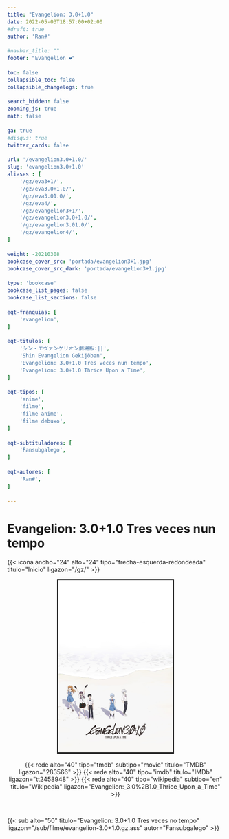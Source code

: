 ```yaml
---
title: "Evangelion: 3.0+1.0"
date: 2022-05-03T18:57:00+02:00
#draft: true
author: 'Ran#'

#navbar_title: ""
footer: "Evangelion ❤️"

toc: false
collapsible_toc: false
collapsible_changelogs: true

search_hidden: false
zooming_js: true
math: false

ga: true
#disqus: true
twitter_cards: false

url: '/evangelion3.0+1.0/'
slug: 'evangelion3.0+1.0'
aliases : [
    '/gz/eva3+1/',
    '/gz/eva3.0+1.0/',
    '/gz/eva3.01.0/',
    '/gz/eva4/',
    '/gz/evangelion3+1/',
    '/gz/evangelion3.0+1.0/',
    '/gz/evangelion3.01.0/',
    '/gz/evangelion4/',
]

weight: -20210308
bookcase_cover_src: 'portada/evangelion3+1.jpg'
bookcase_cover_src_dark: 'portada/evangelion3+1.jpg'

type: 'bookcase'
bookcase_list_pages: false
bookcase_list_sections: false

eqt-franquias: [
    'evangelion',
]

eqt-titulos: [
    'シン・エヴァンゲリオン劇場版:||',
    'Shin Evangelion Gekijôban',
    'Evangelion: 3.0+1.0 Tres veces nun tempo',
    'Evangelion: 3.0+1.0 Thrice Upon a Time',
]

eqt-tipos: [
    'anime',
    'filme',
    'filme anime',
    'filme debuxo',
]

eqt-subtituladores: [
    'Fansubgalego',
]

eqt-autores: [
    'Ran#',
]

---
```


# Evangelion: 3.0+1.0 Tres veces nun tempo

{{< icona ancho="24" alto="24" tipo="frecha-esquerda-redondeada" titulo="Inicio" ligazon="/gz/" >}}

<div style="text-align: center">
<img style="border: 3px solid currentColor" height="400" title="Evangelion: 3.0+1.0" alt="Evangelion: 3.0+1.0" src="/portada/evangelion3+1.jpg">

{{< rede alto="40" tipo="tmdb" subtipo="movie" titulo="TMDB" ligazon="283566" >}}
{{< rede alto="40" tipo="imdb" titulo="IMDb" ligazon="tt2458948" >}}
{{< rede alto="40" tipo="wikipedia" subtipo="en" titulo="Wikipedia" ligazon="Evangelion:_3.0%2B1.0\_Thrice_Upon_a_Time" >}}
</div>

<br>

{{< sub alto="50" titulo="Evangelion: 3.0+1.0 Tres veces no tempo" ligazon="/sub/filme/evangelion-3.0+1.0.gz.ass" autor="Fansubgalego" >}}
